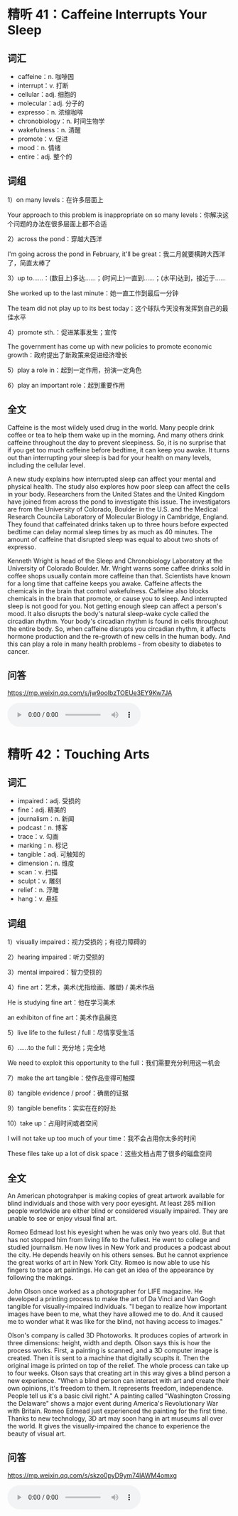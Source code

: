 # 精听 41：Caffeine Interrupts Your Sleep

## 词汇

- caffeine：n.  咖啡因
- interrupt：v. 打断
- cellular：adj. 细胞的
- molecular：adj. 分子的
- expresso：n. 浓缩咖啡
- chronobiology：n. 时间生物学
- wakefulness：n. 清醒
- promote：v. 促进
- mood：n. 情绪
- entire：adj. 整个的

## 词组

1）on many levels：在许多层面上

 Your approach to this problem is inappropriate on so many levels：你解决这个问题的办法在很多层面上都不合适

2）across the pond：穿越大西洋

I'm going across the pond in February, it'll be great：我二月就要横跨大西洋了，简直太棒了

3）up to……：(数目上)多达……；(时间上)一直到……；(水平)达到，接近于……

She worked up to the last minute：她一直工作到最后一分钟

The team did not play up to its best today：这个球队今天没有发挥到自己的最佳水平

4）promote sth.：促进某事发生；宣传

The government has come up with new policies to promote economic growth：政府提出了新政策来促进经济增长

5）play a role in：起到一定作用，扮演一定角色

6）play an important role：起到重要作用

## 全文

Caffeine is the most wildely used drug in the world. Many people drink coffee or tea to help them wake up in the morning. And many others drink caffeine throughout the day to prevent sleepiness. So, it is no surprise that if you get too much caffeine before bedtime, it can keep you awake. It turns  out than interrupting your sleep is bad for your health on many levels, including the cellular level. 

A new study explains how interrupted sleep can affect your mental and physical health. The study also explores how poor sleep can affect the cells in your body. Researchers from the United States and the United Kingdom have joined from across the pond to investigate this issue. The investigators are from the University of Colorado, Boulder in the U.S. and the Medical Research Councila Laboratory of Molecular Biology in Cambridge, England. They found that caffeinated drinks taken up to three hours before expected bedtime can delay normal sleep times by as much as 40 minutes. The amount of caffeine that disrupted sleep was equal to about two shots of expresso. 

Kenneth Wright is head of the Sleep and Chronobiology Laboratory at the University of Colorado Boulder. Mr. Wright warns some caffee drinks sold in coffee shops usually contain more caffeine than that. Scientists have known for a long time that  caffeine keeps you awake. Caffeine affects the chemicals in the brain that control wakefulness. Caffeine also blocks chemicals in the brain that promote, or cause you to sleep. And interrupted sleep is not good for you. Not getting enough sleep can affect a person's mood. It also disrupts the body's natural sleep-wake cycle called the circadian rhythm. Your body's circadian rhythm is found in cells throughout the entire body. So, when  caffeine disrupts you circadian rhythm, it affects hormone production and the re-growth of new cells in the human body. And this can play a role in many health problems - from obesity to diabetes to cancer.

## 问答

https://mp.weixin.qq.com/s/jw9oolbzTOEUe3EY9Kw7JA

<audio controls="controls">
  <source type="audio/mp3" src="./audio/41：Caffeine Interrupts Your Sleep.mp3" />
</audio>



# 精听 42：Touching Arts

## 词汇

- impaired：adj. 受损的
- fine：adj. 精美的
- journalism：n. 新闻
- podcast：n. 博客
- trace：v. 勾画
- marking：n. 标记
- tangible：adj. 可触知的
- dimension：n. 维度
- scan：v. 扫描
- sculpt：v. 雕刻
- relief：n. 浮雕
- hang：v. 悬挂

## 词组

1）visually impaired：视力受损的；有视力障碍的

2）hearing impaired：听力受损的

3）mental impaired：智力受损的

4）fine art：艺术，美术(尤指绘画、雕塑) / 美术作品

He is studying fine art：他在学习美术

an exhibiton of fine art：美术作品展览

5）live life to the fullest / full：尽情享受生活

6）……to the full：充分地；完全地

We need to exploit this opportunity to the full：我们需要充分利用这一机会

7）make the art tangible：使作品变得可触摸

8）tangible evidence / proof：确凿的证据

9）tangible benefits：实实在在的好处

10）take up：占用时间或者空间

I will not take up too much of your time：我不会占用你太多的时间

These files take up a lot of disk space：这些文档占用了很多的磁盘空间



## 全文

An American photograhper is making copies of great artwork available for blind individuals and those with very poor eyesight. At least 285 million people worldwide are either blind or considered visually impaired. They are  unable to see or enjoy visual final art.

Romeo Edmead lost his eyesight when he was only two years old. But that has not stopped him from living life to the fullest. He went to college and studied journalism. He now lives in New York and produces a podcast about the city. He depends heavily on his others senses. But he cannot exprience the great works of art in New York City. Romeo is now able to use his fingers to trace art paintings. He can get an idea of the appearance by following the makings. 

John Olson once worked as a photographer for LIFE magazine. He developed a printing process to make the art of Da Vinci and Van Gogh tangible for visually-impaired individuals. "I began to realize how important images have been to me, what they have allowed me to do. And it caused me to wonder what it was like for the blind, not having access to images." 

Olson's company is called 3D Photoworks. It produces copies of artwork in three dimensions: height, width and depth. Olson says this is how the process works. First, a painting is scanned, and a 3D computer image is created. Then it is sent to a machine that digitally scuplts it. Then the original image is printed on top of the relief. The whole process can take up to four weeks. Olson says that creating art in this way gives a blind person a new experience. "When a blind person can interact with art and create their own opinions, it's freedom to them. It represents freedom, independence. People tell us it's a basic civil right." A painting called "Washington Crossing the Delaware" shows a major event during America's Revolutionary War with Britain. Romeo Edmead just experienced the painting for the first time. Thanks to new technology, 3D art may soon hang in art museums all over the world. It gives the visually-impaired the chance to experience the beauty of visual art.

## 问答

https://mp.weixin.qq.com/s/skzo0pyD9ym74lAWM4omxg

<audio controls="controls">
  <source type="audio/mp3" src="./audio/42：Touching Arts.mp3" />
</audio>









